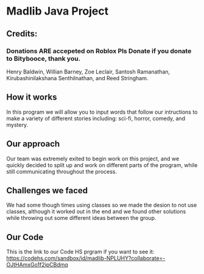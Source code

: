 # Madlib Java Project

## Credits:
### Donations ARE accepeted on Roblox Pls Donate if you donate to Bitybooce, thank you.
Henry Baldwin, Willian Barney, Zoe Leclair, Santosh Ramanathan, Kirubashinilakshana Senthilnathan, and Reed Stringham.

## How it works
In this program we will allow you to input words that follow our intructions to make a variety of different stories including: sci-fi, horror, comedy, and mystery.

## Our approach
Our team was extremely exited to begin work on this project, and we quickly decided to split up and work on different parts of the program, while still communicating throughout the process.

## Challenges we faced
We had some though times using classes so we made the desion to not use classes, although it worked out in the end and we found other solutions while throwing out some different ideas between the group.

## Our Code
This is the link to our Code HS prgram if you want to see it:
https://codehs.com/sandbox/id/madlib-NPLUHY?collaborate=-OJtHAmxGo1f2ipCBdmq
